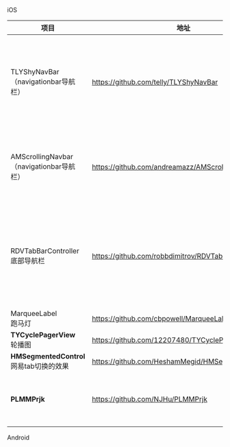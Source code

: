 iOS

| 项目                                       | 地址                                       | 描述                                      |
| ---------------------------------------- | ---------------------------------------- | --------------------------------------- |
| TLYShyNavBar<br />（navigationbar导航栏）     | https://github.com/telly/TLYShyNavBar    | 通过下滑操作出现一个额外的View 可以做额外的活动信息提示  然后点击跳转  |
| AMScrollingNavbar<br />（navigationbar导航栏） | https://github.com/andreamazz/AMScrollingNavbar | 用scroll滚动的时候，会隐藏navBar，腾出更多的空间          |
| RDVTabBarController<br />底部导航栏           | https://github.com/robbdimitrov/RDVTabBarController | 一个TabBar组件，可以方便设置底部菜单的文字图片，点击效果，小红点提示等。 |
| MarqueeLabel<br />跑马灯                    | https://github.com/cbpowell/MarqueeLabel |                                         |
| **TYCyclePagerView**<br />轮播图            | https://github.com/12207480/TYCyclePagerView |                                         |
| **HMSegmentedControl**<br />网易tab切换的效果   | https://github.com/HeshamMegid/HMSegmentedControl |                                         |
| **PLMMPrjk**                             | https://github.com/NJHu/PLMMPrjk         | 综合各种常用功能的合计App 算是功能合集                   |

Android





